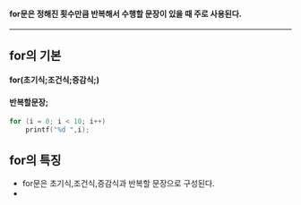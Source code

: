 #### for문은 정해진 횟수만큼 반복해서 수행할 문장이 있을 때 주로 사용된다. ####
____

## for의 기본 ##
#### for(초기식;조건식;증감식;)
#### 반복할문장; 
```c
for (i = 0; i < 10; i++)
	printf("%d ",i);
```

## for의 특징 ##
- for문은 초기식,조건식,증감식과 반복할 문장으로 구성된다.
- 